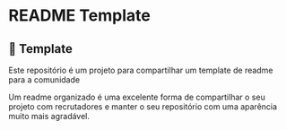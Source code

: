 <h1>README Template</h1>

## 🚀 Template

Este repositório é um projeto para compartilhar um template de readme para a comunidade

Um readme organizado é uma excelente forma de compartilhar o seu projeto com recrutadores e manter o seu repositório com uma aparência muito mais agradável.
